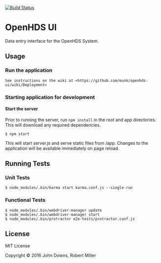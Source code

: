 [![Build Status](https://travis-ci.org/munk/openhds-ui.svg?branch=master)](https://travis-ci.org/munk/openhds-ui)

# OpenHDS UI

Data entry interface for the OpenHDS System.

## Usage

### Run the application

    See instructions on the wiki at <https://github.com/munk/openhds-ui/wiki/Deployment>

### Starting application for development

#### Start the server

Prior to running the server, run `npm install` in the root and app directories. This will download any required dependencies.

    $ npm start

This will start server.js and serve static files from /app. Changes to the application will be available immediately on page reload.

## Running Tests

### Unit Tests

    $ node_modules/.bin/karma start karma.conf.js --single-run

### Functional Tests

    $ node_modules/.bin/webdriver-manager update
    $ node_modules/.bin/webdriver-manager start
    $ node_modules/.bin/protractor e2e-tests/protractor.conf.js

## License

MIT License

Copyright © 2016 John Downs, Robert Miller
